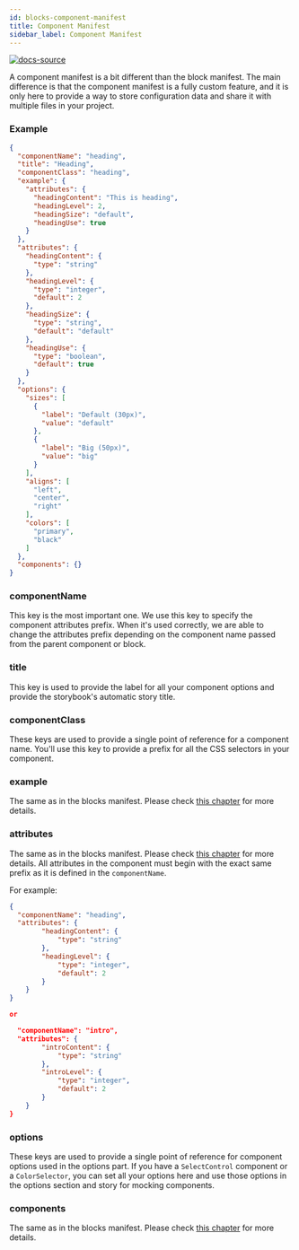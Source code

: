 ```yaml
---
id: blocks-component-manifest
title: Component Manifest
sidebar_label: Component Manifest
---
```


[![docs-source](https://img.shields.io/badge/source-eigthshift--frontend--libs-yellow?style=for-the-badge&logo=javascript&labelColor=2a2a2a)](https://github.com/hhftechtips/eightshift-frontend-libs/tree/4.0.0/blocks/init/src/blocks/)

A component manifest is a bit different than the block manifest. The main difference is that the component manifest is a fully custom feature, and it is only here to provide a way to store configuration data and share it with multiple files in your project.

### Example

```json
{
  "componentName": "heading",
  "title": "Heading",
  "componentClass": "heading",
  "example": {
    "attributes": {
      "headingContent": "This is heading",
      "headingLevel": 2,
      "headingSize": "default",
      "headingUse": true
    }
  },
  "attributes": {
    "headingContent": {
      "type": "string"
    },
    "headingLevel": {
      "type": "integer",
      "default": 2
    },
    "headingSize": {
      "type": "string",
      "default": "default"
    },
    "headingUse": {
      "type": "boolean",
      "default": true
    }
  },
  "options": {
    "sizes": [
      {
        "label": "Default (30px)",
        "value": "default"
      },
      {
        "label": "Big (50px)",
        "value": "big"
      }
    ],
    "aligns": [
      "left",
      "center",
      "right"
    ],
    "colors": [
      "primary",
      "black"
    ]
  },
  "components": {}
}
```

### componentName

This key is the most important one. We use this key to specify the component attributes prefix. When it's used correctly, we are able to change the attributes prefix depending on the component name passed from the parent component or block.

### title

This key is used to provide the label for all your component options and provide the storybook's automatic story title.

### componentClass

These keys are used to provide a single point of reference for a component name. You'll use this key to provide a prefix for all the CSS selectors in your component.

### example

The same as in the blocks manifest. Please check [this chapter](block-manifest) for more details.

### attributes

The same as in the blocks manifest. Please check [this chapter](block-manifest) for more details.
All attributes in the component must begin with the exact same prefix as it is defined in the `componentName`.

For example:

```json
{
  "componentName": "heading",
  "attributes": {
		"headingContent": {
			"type": "string"
		},
		"headingLevel": {
			"type": "integer",
			"default": 2
		}
	}
}

or

  "componentName": "intro",
  "attributes": {
		"introContent": {
			"type": "string"
		},
		"introLevel": {
			"type": "integer",
			"default": 2
		}
	}
}
```

### options

These keys are used to provide a single point of reference for component options used in the options part. If you have a `SelectControl` component or a `ColorSelector`, you can set all your options here and use those options in the options section and story for mocking components.

### components

The same as in the blocks manifest. Please check [this chapter](block-manifest) for more details.
